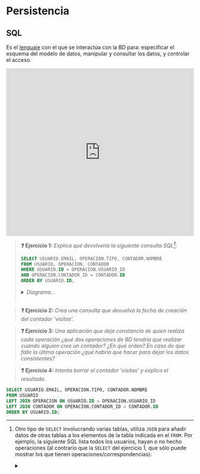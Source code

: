 # Persistencia
## SQL

Es el [lenguaje](https://es.wikipedia.org/wiki/SQL) con el que se interactúa con la BD para: especificar el esquema del modelo de datos, manipular y consultar los datos, y controlar el acceso.

<script>
function populate() {
  const files = [{name: "db.sql"}];
  files.forEach(file => file.content = document.getElementById(file.name).textContent);
  document.getElementById('oc-editor').contentWindow.postMessage({
    eventType: 'populateCode', language: 'mysql', files: files
  }, "*");
}
</script>

<iframe id="oc-editor" frameBorder="0" height="450px" width="100%" onload="populate()" src="https://onecompiler.com/embed/mysql?hideLanguageSelection=true&hideNew=true&hideNewFileOption=true&hideTitle=true&hideStdin=true&listenToEvents=true"></iframe>

<pre id="db.sql" hidden>-- Esquema de base de datos:
CREATE TABLE CONTADOR (
  ID     INTEGER PRIMARY KEY,
  NOMBRE VARCHAR(200) NOT NULL UNIQUE,
  VALOR  INTEGER NOT NULL
);

CREATE TABLE USUARIO (
  ID    INTEGER PRIMARY KEY,
  EMAIL VARCHAR(256) NOT NULL UNIQUE,
  CREDENCIALES VARCHAR(20) NOT NULL
);

CREATE TABLE OPERACION (
  ID          INTEGER PRIMARY KEY,
  USUARIO_ID  INTEGER NOT NULL,
  CONTADOR_ID INTEGER NOT NULL,
  TIPO        VARCHAR(20) NOT NULL,
  FECHA       DATETIME NOT NULL,
  FOREIGN KEY (USUARIO_ID) 
          REFERENCES USUARIO(ID),
  FOREIGN KEY (CONTADOR_ID) 
          REFERENCES CONTADOR(ID)
);

-- Para añadir datos:
INSERT INTO USUARIO (ID, EMAIL, CREDENCIALES)
  VALUES (1, 'admin@e.m', 'YWRtaW5AZS5tOmFkbWlu');
INSERT INTO USUARIO (ID, EMAIL, CREDENCIALES)
  VALUES (2, 'boss@e.m', 'Ym9zc0BlLm06Ym9z');
INSERT INTO USUARIO (ID, EMAIL, CREDENCIALES)
  VALUES (3, 'user@e.m', 'dXNlckBlLm06dXNlcg==');
INSERT INTO USUARIO (ID, EMAIL, CREDENCIALES)
  VALUES (4, 'guest@e.m', 'dXNlckBlLm06dXNlcg==');
INSERT INTO USUARIO (ID, EMAIL, CREDENCIALES)
  VALUES (5, 'test@e.m', 'dXNlckBlLm06dXNlcg==');

INSERT INTO CONTADOR (ID, NOMBRE, VALOR)
  VALUES (1, 'visitas', 0);
INSERT INTO CONTADOR (ID, NOMBRE, VALOR)
  VALUES (2, 'clicks', 0);

INSERT INTO OPERACION (ID, USUARIO_ID, CONTADOR_ID, TIPO, FECHA)
  VALUES (1, 1, 1, 'creación', '2023-01-01 00:00:00');
INSERT INTO OPERACION (ID, USUARIO_ID, CONTADOR_ID, TIPO, FECHA)
  VALUES (2, 1, 2, 'creación', '2023-02-14 00:00:00');
INSERT INTO OPERACION (ID, USUARIO_ID, CONTADOR_ID, TIPO, FECHA)
  VALUES (3, 2, 2, 'incremento', '2023-03-11 00:00:00');

-- Para actualizar:
UPDATE CONTADOR 
  SET VALOR = VALOR + 1 
  WHERE NOMBRE = 'clicks';

-- Para consultar:
SELECT NOMBRE, VALOR FROM CONTADOR 
  WHERE NOMBRE = 'clicks';

-- Para borrar:
DELETE FROM USUARIO
  WHERE EMAIL = 'user@e.m';

</pre>

> **❓ Ejercicio 1:** _Explica qué devolvería la siguiente consulta SQL[^1]:_
> ```sql
> SELECT USUARIO.EMAIL, OPERACION.TIPO, CONTADOR.NOMBRE
> FROM USUARIO, OPERACION, CONTADOR
> WHERE USUARIO.ID = OPERACION.USUARIO_ID
> AND OPERACION.CONTADOR_ID = CONTADOR.ID
> ORDER BY USUARIO.ID;
> ```
> <details><summary><em>Diagrama...</em></summary><br>
> <object type="image/svg+xml" data="./files/img/select.excalidraw.svg" width="100%"></object>
> <em>Un <code>SELECT</code> con varias tablas se puede ver como una lista de correspondencias de la <a href="https://es.wikipedia.org/wiki/Correspondencia_matem%C3%A1tica">Teoría de Conjuntos</a>.</em>
> </details>
> <br>

> **❓ Ejercicio 2:** _Crea una consulta que devuelva la fecha de creación del contador 'visitas'._

> **❓ Ejercicio 3:** _Una aplicación que deje constancia de quien realiza cada operación ¿qué dos operaciones de BD tendría que realizar cuando alguien cree un contador? ¿En qué orden? En caso de que falle la última operación ¿qué habría que hacer para dejar los datos consistentes?_

> **❓ Ejercicio 4:** _Intenta borrar el contador 'visitas' y explica el resultado._


[^1]: Otro tipo de `SELECT` involucrando varias tablas, utiliza `JOIN` para añadir datos de otras tablas a los elementos de la tabla indicada en el `FROM`. Por ejemplo, la siguiente SQL lista todos los usuarios, hayan o no hecho operaciones (al contrario que la `SELECT` del ejercicio 1, que sólo puede mostrar los que tienen operaciones/correspondencias): <details><summary><i class="fa fa-picture-o" aria-hidden="true"></i></summary><br>
```sql
SELECT USUARIO.EMAIL, OPERACION.TIPO, CONTADOR.NOMBRE 
FROM USUARIO 
LEFT JOIN OPERACION ON USUARIO.ID = OPERACION.USUARIO_ID 
LEFT JOIN CONTADOR ON OPERACION.CONTADOR_ID = CONTADOR.ID
ORDER BY USUARIO.ID;
```
<object type="image/svg+xml" data="./files/img/join.excalidraw.svg" width="100%"></object>
</details>